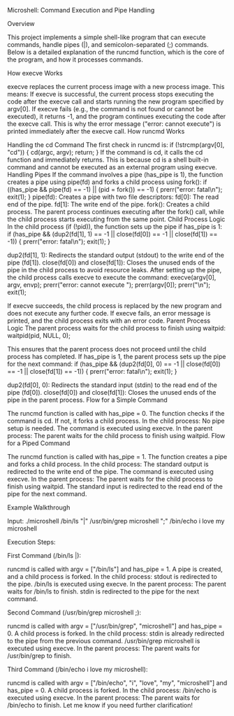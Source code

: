 Microshell: Command Execution and Pipe Handling

Overview

This project implements a simple shell-like program that can execute commands, handle pipes (|), and semicolon-separated (;) commands. Below is a detailed explanation of the runcmd function, which is the core of the program, and how it processes commands.

How execve Works

execve replaces the current process image with a new process image. This means:
If execve is successful, the current process stops executing the code after the execve call and starts running the new program specified by argv[0].
If execve fails (e.g., the command is not found or cannot be executed), it returns -1, and the program continues executing the code after the execve call. This is why the error message ("error: cannot execute") is printed immediately after the execve call.
How runcmd Works

Handling the cd Command
The first check in runcmd is: if (!strcmp(argv[0], "cd")) { cd(argc, argv); return; }
If the command is cd, it calls the cd function and immediately returns. This is because cd is a shell built-in command and cannot be executed as an external program using execve.
Handling Pipes
If the command involves a pipe (has_pipe is 1), the function creates a pipe using pipe(fd) and forks a child process using fork(): if ((has_pipe && pipe(fd) == -1) || (pid = fork()) == -1) { prerr("error: fatal\n"); exit(1); }
pipe(fd): Creates a pipe with two file descriptors:
fd[0]: The read end of the pipe.
fd[1]: The write end of the pipe.
fork(): Creates a child process. The parent process continues executing after the fork() call, while the child process starts executing from the same point.
Child Process Logic
In the child process (if (!pid)), the function sets up the pipe if has_pipe is 1: if (has_pipe && (dup2(fd[1], 1) == -1 || close(fd[0]) == -1 || close(fd[1]) == -1)) { prerr("error: fatal\n"); exit(1); }

dup2(fd[1], 1): Redirects the standard output (stdout) to the write end of the pipe (fd[1]).
close(fd[0]) and close(fd[1]): Closes the unused ends of the pipe in the child process to avoid resource leaks.
After setting up the pipe, the child process calls execve to execute the command: execve(argv[0], argv, envp); prerr("error: cannot execute "); prerr(argv[0]); prerr("\n"); exit(1);

If execve succeeds, the child process is replaced by the new program and does not execute any further code.
If execve fails, an error message is printed, and the child process exits with an error code.
Parent Process Logic
The parent process waits for the child process to finish using waitpid: waitpid(pid, NULL, 0);

This ensures that the parent process does not proceed until the child process has completed.
If has_pipe is 1, the parent process sets up the pipe for the next command: if (has_pipe && (dup2(fd[0], 0) == -1 || close(fd[0]) == -1 || close(fd[1]) == -1)) { prerr("error: fatal\n"); exit(1); }

dup2(fd[0], 0): Redirects the standard input (stdin) to the read end of the pipe (fd[0]).
close(fd[0]) and close(fd[1]): Closes the unused ends of the pipe in the parent process.
Flow for a Simple Command

The runcmd function is called with has_pipe = 0.
The function checks if the command is cd. If not, it forks a child process.
In the child process:
No pipe setup is needed.
The command is executed using execve.
In the parent process:
The parent waits for the child process to finish using waitpid.
Flow for a Piped Command

The runcmd function is called with has_pipe = 1.
The function creates a pipe and forks a child process.
In the child process:
The standard output is redirected to the write end of the pipe.
The command is executed using execve.
In the parent process:
The parent waits for the child process to finish using waitpid.
The standard input is redirected to the read end of the pipe for the next command.

Example Walkthrough

Input: ./microshell /bin/ls "|" /usr/bin/grep microshell ";" /bin/echo i love my microshell

Execution Steps:

First Command (/bin/ls |):

runcmd is called with argv = ["/bin/ls"] and has_pipe = 1.
A pipe is created, and a child process is forked.
In the child process:
stdout is redirected to the pipe.
/bin/ls is executed using execve.
In the parent process:
The parent waits for /bin/ls to finish.
stdin is redirected to the pipe for the next command.

Second Command (/usr/bin/grep microshell ;):

runcmd is called with argv = ["/usr/bin/grep", "microshell"] and has_pipe = 0.
A child process is forked.
In the child process:
stdin is already redirected to the pipe from the previous command.
/usr/bin/grep microshell is executed using execve.
In the parent process:
The parent waits for /usr/bin/grep to finish.

Third Command (/bin/echo i love my microshell):

runcmd is called with argv = ["/bin/echo", "i", "love", "my", "microshell"] and has_pipe = 0.
A child process is forked.
In the child process:
/bin/echo is executed using execve.
In the parent process:
The parent waits for /bin/echo to finish.
Let me know if you need further clarification!
